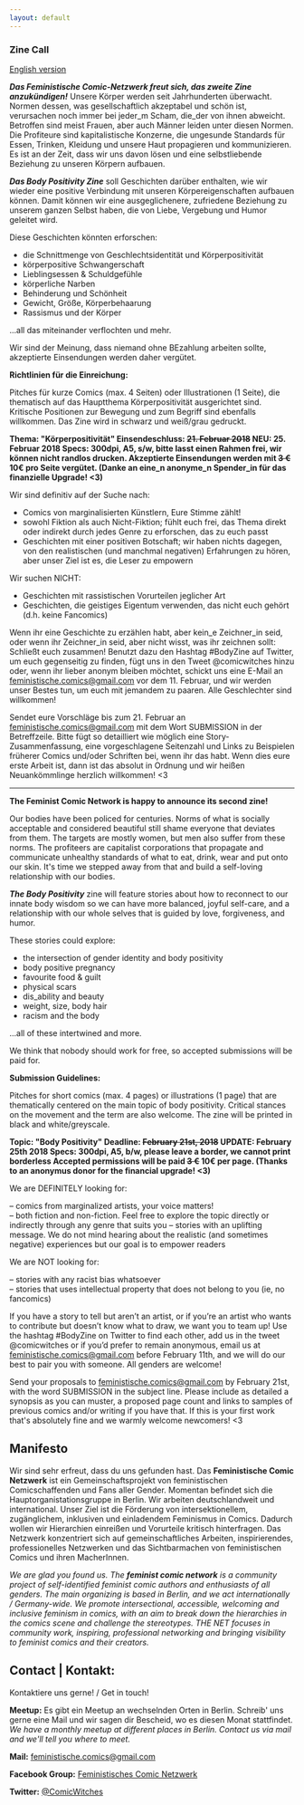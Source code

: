 ```yaml
---
layout: default
---
```

### Zine Call

[English version](#English)

***Das Feministische Comic-Netzwerk freut sich, das zweite Zine anzukündigen!*** 
Unsere Körper werden seit Jahrhunderten überwacht. Normen dessen, was gesellschaftlich akzeptabel und schön ist, verursachen noch immer bei jeder_m Scham, die_der von ihnen abweicht. Betroffen sind meist Frauen, aber auch Männer leiden unter diesen Normen. Die Profiteure sind kapitalistische Konzerne, die ungesunde Standards für Essen, Trinken, Kleidung und unsere Haut propagieren und kommunizieren. Es ist an der Zeit, dass wir uns davon lösen und eine selbstliebende Beziehung zu unseren Körpern aufbauen.

***Das Body Positivity Zine*** soll Geschichten darüber enthalten, wie wir wieder eine positive Verbindung mit unseren Körpereigenschaften aufbauen können. Damit können wir eine ausgeglichenere, zufriedene Beziehung zu unserem ganzen Selbst haben, die von Liebe, Vergebung und Humor geleitet wird.

Diese Geschichten könnten erforschen:
- die Schnittmenge von Geschlechtsidentität und Körperpositivität
- körperpositive Schwangerschaft
- Lieblingsessen & Schuldgefühle
- körperliche Narben
- Behinderung und Schönheit
- Gewicht, Größe, Körperbehaarung
- Rassismus und der Körper
    
...all das miteinander verflochten und mehr.

Wir sind der Meinung, dass niemand ohne BEzahlung arbeiten sollte, akzeptierte Einsendungen werden daher vergütet.

**Richtlinien für die Einreichung:**

Pitches für kurze Comics (max. 4 Seiten) oder Illustrationen (1 Seite), die thematisch auf das Hauptthema Körperpositivität ausgerichtet sind. Kritische Positionen zur Bewegung und zum Begriff sind ebenfalls willkommen. Das Zine wird in schwarz und weiß/grau gedruckt. 

**Thema: "Körperpositivität"
Einsendeschluss: ~~21. Februar 2018~~ NEU: 25. Februar 2018
Specs: 300dpi, A5, s/w, bitte lasst einen Rahmen frei, wir können nicht randlos drucken.
Akzeptierte Einsendungen werden mit ~~3 €~~ 10€ pro Seite vergütet. (Danke an eine_n anonyme_n Spender_in für das finanzielle Upgrade! <3)**

Wir sind definitiv auf der Suche nach:

- Comics von marginalisierten Künstlern, Eure Stimme zählt!    
- sowohl Fiktion als auch Nicht-Fiktion; fühlt euch frei, das Thema direkt oder indirekt durch jedes Genre zu erforschen, das zu euch passt
- Geschichten mit einer positiven Botschaft; wir haben nichts dagegen, von den realistischen (und manchmal negativen) Erfahrungen zu hören, aber unser Ziel ist es, die Leser zu empowern

Wir suchen NICHT:

- Geschichten mit rassistischen Vorurteilen jeglicher Art  
- Geschichten, die geistiges Eigentum verwenden, das nicht euch gehört (d.h. keine Fancomics)


Wenn ihr eine Geschichte zu erzählen habt, aber kein_e Zeichner_in seid, oder wenn ihr Zeichner_in seid, aber nicht wisst, was ihr zeichnen sollt: Schließt euch zusammen! Benutzt dazu den Hashtag #BodyZine auf Twitter, um euch gegenseitig zu finden, fügt uns in den Tweet @comicwitches hinzu oder, wenn ihr lieber anonym bleiben möchtet, schickt uns eine E-Mail an feministische.comics@gmail.com vor dem 11. Februar, und wir werden unser Bestes tun, um euch mit jemandem zu paaren. Alle Geschlechter sind willkommen!

Sendet eure Vorschläge bis zum 21. Februar an feministische.comics@gmail.com mit dem Wort SUBMISSION in der Betreffzeile. Bitte fügt so detailliert wie möglich eine Story-Zusammenfassung, eine vorgeschlagene Seitenzahl und Links zu Beispielen früherer Comics und/oder Schriften bei, wenn ihr das habt. Wenn dies eure erste Arbeit ist, dann ist das absolut in Ordnung und wir heißen Neuankömmlinge herzlich willkommen! <3

-------------------------------------------------------------------------------------------------------------------------------------
<a name="English"></a>

**The Feminist Comic Network is happy to announce its second zine!** 

Our bodies have been policed for centuries. Norms of what is socially acceptable and considered beautiful still shame everyone that deviates from them. The targets are mostly women, but men also suffer from these norms. The profiteers are capitalist corporations that propagate and communicate unhealthy standards of what to eat, drink, wear and put onto our skin. It's time we stepped away from that and build a self-loving relationship with our bodies.

***The Body Positivity*** zine will feature stories about how to reconnect to our innate body wisdom so we can have more balanced, joyful self-care, and a relationship with our whole selves that is guided by love, forgiveness, and humor.

These stories could explore:
- the intersection of gender identity and body positivity
- body positive pregnancy
- favourite food & guilt
- physical scars
- dis_ability and    beauty
- weight, size, body hair
- racism and the body
    
...all of these intertwined and more.

We think that nobody should work for free, so accepted submissions will be paid for.

**Submission Guidelines:**

Pitches for short comics (max. 4 pages) or illustrations (1 page) that are thematically centered on the main topic of body positivity. Critical stances on the movement and the term are also welcome. The zine will be printed in black and white/greyscale. 

**Topic: "Body Positivity"
Deadline: ~~February 21st, 2018~~ UPDATE: February 25th 2018
Specs: 300dpi, A5, b/w, please leave a border, we cannot print borderless
Accepted permissions will be paid ~~3 €~~ 10€ per page. (Thanks to an anonymus donor for the financial upgrade! <3)**

We are DEFINITELY looking for:

– comics from marginalized artists, your voice matters!    
– both fiction and non-fiction. Feel free to explore the topic directly or indirectly through any genre that suits you
– stories with an uplifting message. We do not mind hearing about the realistic (and sometimes negative) experiences but our goal is to empower readers

We are NOT looking for:

– stories with any racist bias whatsoever    
– stories that uses intellectual property that does not belong to you (ie, no fancomics)


If you have a story to tell but aren’t an artist, or if you’re an artist who wants to contribute but doesn’t know what to draw, we want you to team up! Use the hashtag #BodyZine on Twitter to find each other, add us in the tweet @comicwitches or if you’d prefer to remain anonymous, email us at feministische.comics@gmail.com before February 11th, and we will do our best to pair you with someone. All genders are welcome!

Send your proposals to feministische.comics@gmail.com by February 21st, with the word SUBMISSION in the subject line. Please include as detailed a synopsis as you can muster, a proposed page count and links to samples of previous comics and/or writing if you have that. If this is your first work that's absolutely fine and we warmly welcome newcomers! <3



## Manifesto
Wir sind sehr erfreut, dass du uns gefunden hast. Das **Feministische Comic Netzwerk** ist ein Gemeinschaftsprojekt von feministischen Comicschaffenden und Fans aller Gender. Momentan befindet sich die Hauptorganistationsgruppe in Berlin. Wir arbeiten deutschlandweit und international. Unser Ziel ist die Förderung von intersektionellem, zugänglichem, inklusiven und einladendem Feminismus in Comics. Dadurch wollen wir Hierarchien einreißen und Vorurteile kritisch hinterfragen. Das Netzwerk konzentriert sich auf gemeinschaftliches Arbeiten, inspirierendes, professionelles Netzwerken und das Sichtbarmachen von feministischen Comics und ihren MacherInnen.

*We are glad you found us. The **feminist comic network** is a community project of self-identified feminist comic authors and enthusiasts of all genders. The main organizing is based in Berlin, and we act internationally / Germany-wide. We promote intersectional, accessible, welcoming and inclusive feminism in comics, with an aim to break down the hierarchies in the comics scene and challenge the stereotypes. THE NET focuses in community work, inspiring, professional networking and bringing visibility to feminist comics and their creators.*

## Contact | Kontakt:
Kontaktiere uns gerne! / Get in touch!

**Meetup:** Es gibt ein Meetup an wechselnden Orten in Berlin. Schreib' uns gerne eine Mail und wir sagen dir Bescheid, wo es diesen Monat stattfindet.  
*We have a monthly meetup at different places in Berlin. Contact us via mail and we'll tell you where to meet.*

**Mail:** <feministische.comics@gmail.com>

**Facebook Group:** [Feministisches Comic Netzwerk](https://www.facebook.com/groups/1712474105664302)

**Twitter:** [@ComicWitches](https://twitter.com/comicwitches)
